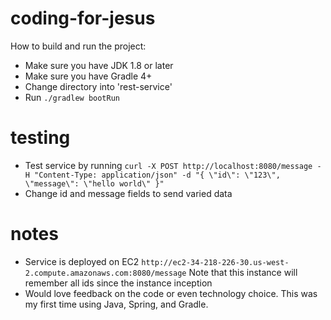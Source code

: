 # coding-for-jesus
How to build and run the project:
- Make sure you have JDK 1.8 or later
- Make sure you have Gradle 4+
- Change directory into 'rest-service'
- Run `./gradlew bootRun`
# testing
- Test service by running `curl -X POST http://localhost:8080/message -H "Content-Type: application/json" -d "{ \"id\": \"123\", \"message\": \"hello world\" }"`
- Change id and message fields to send varied data
# notes
- Service is deployed on EC2 `http://ec2-34-218-226-30.us-west-2.compute.amazonaws.com:8080/message` Note that this instance will remember all ids since the instance inception
- Would love feedback on the code or even technology choice. This was my first time using Java, Spring, and Gradle.
